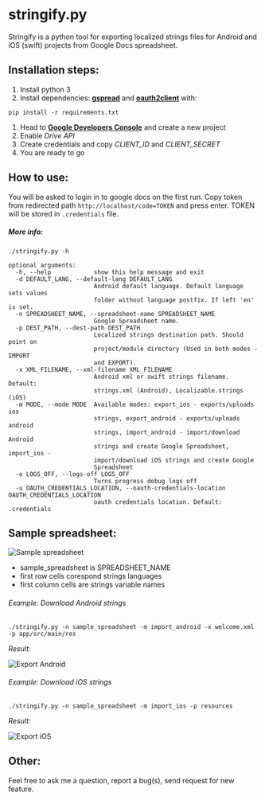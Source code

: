 # stringify.py

Stringify is a python tool for exporting localized strings files for Android and iOS (swift) projects from Google Docs spreadsheet.

## Installation steps:

1. Install python 3
1. Install dependencies: [**gspread**](https://github.com/burnash/gspread) and [**oauth2client**](https://github.com/google/oauth2client) with:
```
pip install -r requirements.txt
```
1. Head to [**Google Developers Console**](https://console.developers.google.com/project) and create a new project
1. Enable _Drive API_
1. Create credentials and copy _CLIENT_ID_ and _CLIENT_SECRET_
1. You are ready to go

## How to use:

You will be asked to login in to google docs on the first run. Copy token from redirected path ```http://localhost/code=TOKEN``` and press enter. TOKEN will be stored in ```.credentials``` file.


##### More info:
```
./stringify.py -h

optional arguments:
  -h, --help            show this help message and exit
  -d DEFAULT_LANG, --default-lang DEFAULT_LANG
                        Android default language. Default language sets values
                        folder without language postfix. If left 'en' is set.
  -n SPREADSHEET_NAME, --spreadsheet-name SPREADSHEET_NAME
                        Google Spreadsheet name.
  -p DEST_PATH, --dest-path DEST_PATH
                        Localized strings destination path. Should point on
                        project/module directory (Used in both modes - IMPORT
                        and EXPORT).
  -x XML_FILENAME, --xml-filename XML_FILENAME
                        Android xml or swift strings filename. Default:
                        strings.xml (Android), Localizable.strings (iOS)
  -m MODE, --mode MODE  Available modes: export_ios - exports/uploads ios
                        strings, export_android - exports/uploads android
                        strings, import_android - import/download Android
                        strings and create Google Spreadsheet, import_ios -
                        import/download iOS strings and create Google
                        Spreadsheet
  -o LOGS_OFF, --logs-off LOGS_OFF
                        Turns progress debug logs off
  -u OAUTH_CREDENTIALS_LOCATION, --oauth-credentials-location OAUTH_CREDENTIALS_LOCATION
                        oauth credentials location. Default: .credentials

```

## Sample spreadsheet:

  ![Sample spreadsheet](http://i.imgur.com/R7GRFA2.png)

* sample_spreadsheet is SPREADSHEET_NAME
* first row cells corespond strings languages
* first column cells are strings variable names

###### Example: Download Android strings
```
./stringify.py -n sample_spreadsheet -m import_android -x welcome.xml -p app/src/main/res
```

_Result:_

![Export Android](http://imgur.com/IzEEtFX.png)

###### Example: Download iOS strings
```
./stringify.py -n sample_spreadsheet -m import_ios -p resources
```

_Result:_

![Export iOS](http://imgur.com/ydxXr9z.png)

## Other:

Feel free to ask me a question, report a bug(s), send request for new feature.




